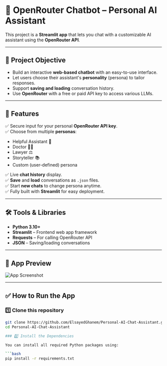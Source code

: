 # 🤖 OpenRouter Chatbot – Personal AI Assistant

This project is a **Streamlit app** that lets you chat with a customizable AI assistant using the **OpenRouter API**.

---
## 🎯 Project Objective
- Build an interactive **web-based chatbot** with an easy-to-use interface.
- Let users choose their assistant's **personality** (persona) to tailor responses.
- Support **saving and loading** conversation history.
- Use **OpenRouter** with a free or paid API key to access various LLMs.
---

## 🚀 Features
✅ Secure input for your personal **OpenRouter API key**.  
✅ Choose from multiple **personas**:
- Helpful Assistant 🤝
- Doctor 👨‍⚕️
- Lawyer ⚖️
- Storyteller 📚
- Custom (user-defined) persona

✅ Live **chat history** display.  
✅ **Save** and **load** conversations as `.json` files.  
✅ Start **new chats** to change persona anytime.  
✅ Fully built with **Streamlit** for easy deployment.

---

## 🛠️ Tools & Libraries
- **Python 3.10+**
- **Streamlit** – Frontend web app framework
- **Requests** – For calling OpenRouter API
- **JSON** – Saving/loading conversations

---

## 📸 App Preview
![App Screenshot](your_screenshot_link_here)

---

## ✅ How to Run the App

### 1️⃣ Clone this repository
```bash
git clone https://github.com/ElsayedGhanem/Personal-AI-Chat-Assistant.git
cd Personal-AI-Chat-Assistant

### 2️⃣ Install the Dependencies

You can install all required Python packages using:

```bash
pip install -r requirements.txt
